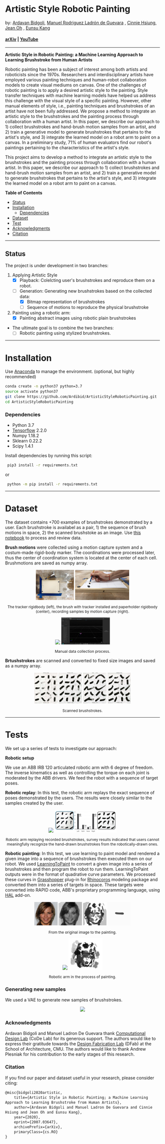 # Artistic Style Robotic Painting

by: [Ardavan Bidgoli](ardavan.io), [Manuel Rodriguez Ladrón de  Guevara](https://github.com/manuelladron) , [Cinnie Hsiung](https://github.com/cinniehsiung?tab=overview&from=2017-01-01&to=2017-01-31), [Jean Oh](https://github.com/jeanoh) , [Eunsu Kang](https://github.com/kangeunsu)

#### [arXiv](https://arxiv.org/abs/2007.03647) | [YouTube](https://www.youtube.com/watch?v=UUFIJr9iQuA)

---
**Artistic Style in Robotic Painting: a Machine Learning Approach to Learning Brushstroke from Human Artists**


Robotic painting has been a subject of interest among both artists and roboticists since the 1970s. Researchers and interdisciplinary artists have employed various painting techniques and human-robot collaboration models to create visual mediums on canvas. One of the challenges of robotic painting is to apply a desired artistic style to the painting. Style transfer techniques with machine learning models have helped us address this challenge with the visual style of a specific painting. However, other manual elements of style, i.e., painting techniques and brushstrokes of an artist have not been fully addressed. We propose a method to integrate an artistic style to the brushstrokes and the painting process through collaboration with a human artist. In this paper, we describe our approach to 1) collect brushstrokes and hand-brush motion samples from an artist, and 2) train a generative model to generate brushstrokes that pertains to the artist's style, and 3) integrate the learned model on a robot arm to paint on a canvas. In a preliminary study, 71% of human evaluators find our robot's paintings pertaining to the characteristics of the artist's style.

This project aims to develop a method to integrate an artistic style to the brushstrokes and the painting process through collaboration with a human artist. In this paper, we describe our approach to 1) collect brushstrokes and hand-brush motion samples from an artist, and 2) train a generative model to generate brushstrokes that pertains to the artist's style, and 3) integrate the learned model on a robot arm to paint on a canvas.


**Table of Contents**

- [Status](#Status)
- [Installation](#installation)
  - [Dependencies](#Dependencies)
- [Dataset](#Dataset)
- [Test](#Test)
- [Acknowledgments](#Acknowledgments)
- [Citation](#Citation)

----

## Status

The project is under development in two branches:

1. Applying Artistic Style
   - [x] Playback: Colelcting user's brushstrokes and reproduce them on a robot.
   - [ ] Generation: Generating new brushstrokes based on the collected data:
      - [x] Bitmap representation of brushstrokes
      - [ ] Sequence of motions to reproduce the physical brushstroke
2. Painting using a robotic arm:
    - [x] Painting abstract images using robotic plain brushstrokes

- The ultimate goal is to combine the two branches:
  - [ ] Robotic painting using stylized brushstrokes.
  
----




# Installation

Use [Anaconda](https://docs.conda.io/en/latest/miniconda.html) to manage the environment. (optional, but highly recommended)

```bash
conda create -n python37 python=3.7
source activate python37
git clone https://github.com/Ardibid/ArtisticStyleRoboticPainting.git
cd ArtisticStyleRoboticPainting
```

### Dependencies

- Python 3.7
- [Tensorflow](https://www.tensorflow.org/) 2.2.0
- Numpy 1.18.2
- Sklearn 0.22.2
- Scipy 1.4.1

Install dependencies by running this script:

```bash
 pip3 install -r requirements.txt
```

or

```bash
 python -m pip install -r requirements.txt
```

---

# Dataset

The dataset contains +700 examples of brushstrokes demonstrated by a user. Each brushstroke is availabel as a pair, 1) the sequence of brush motions in space, 2) the scanned brushstoke as an image. Use [this notebook](./Notebooks/Motion_and_image_processing_visualizations.ipynb) to process and review data.
<!-- ![Data collection](./media/data_collection.png) -->

**Brush motions** were collected using a motion capture system and a costum-made rigid-body marker. The coordinations were processed later, thus the center of coordination system is located at the center of each cell. Brushmotions are saved as numpy array.
<div  align="center">   
  <!-- <img height="100"  src="./media/marker_rigidbody.jpg"> -->
  <img width="24.7%"  src="./media/image4.jpg">
  <img width="35%"   src="./media/data_collection_closeup.jpg"> 
  <p style="font-size:12px"> The tracker rigidbody (left), the brush with tracker installed and paperholder rigidbody (center), recording samples by motion capture (right). </p>
</div>

<div  align="center">   
  <img width="28%"   src="./media/manual_samples.gif">
    <img width="31.5%"   src="./media/motion_capture.gif"> 

  <p style="font-size:12px"> Manual data collection process. </p>
</div>

**Brtushstrokes** are scanned and converted to fixed size images and saved as a numpy array.

<div  align="center">   
  <img width="15%"  src="./media/brushstrokes_01.jpg">
  <img width="15%"  src="./media/brushstrokes_02.jpg">
  <img width="15%"  src="./media/brushstrokes_03.jpg">
  <img width="15%"  src="./media/brushstrokes_04.jpg">
  <p style="font-size:12px"> Scanned brushstrokes. </p>
</div>

-------

# Tests

We set up a series of tests to investigate our approach:

**Robotic setup**

We use an ABB IRB 120 articulated robotic arm with 6 degree of freedom. The inverse kinematics as well as controlling the torque on each joint is moderated by the ABB drivers. We feed the robot with a sequence of target poses.

**Robotic replay**: In this test, the robotic arm replays the exact sequence of poses demonstrated by the users. The results were closely similar to the samples created by the user.
<div  align="center" >   
  <img width="20%"  src="./media/robot_replay.gif">
  <img width="40%"  src="./media/brushes_survey.png">
  <p style="font-size:12px"> Robotic arm replaying recorded brushstrokes, survey results indicated that users cannot meaningfully recognize the hand-drawn brushstrokes from the robotically-drawn ones.</p>
</div>

**Robotic painting**: In this test, we use learning to paint model and rendered a given image into a sequence of brushstrokes then executed them on our robot.
We used [LearningToPaint](https://github.com/megvii-research/ICCV2019-LearningToPaint) to convert a given image into a series of brushstrokes and then program the robot to run them. LearningToPaint outputs were in the format of quadrative curve parameters. We processed these curves in [Grasshopper](https://www.grasshopper3d.com/) plug-in for [Rhinocoros](https://www.rhino3d.com/) modeling package and converted them into a series of targets in space. These targets were converted into RAPID code, ABB's proprietary programming language, using [HAL](http://hal-robotics.com/) add-on.

<div  align="center">   
  <img width="15%"  src="./media/image1.jpg"> 
  <img width="15%"  src="./media/image2.png"> 
  <img width="15%"  src="./media/image3.png"> 
  <img width="15%"  src="./media/brush_sequence.gif"> 
  <p style="font-size:12px"> From the original image to the painting. </p>
</div>

<div  align="center">   
  <img width="38%"  src="./media/robot_painting_process.gif">
  <img width="22%"  src="./media/painted.jpg">
  <p style="font-size:12px"> Robotic arm in the process of painting. </p>
</div>

### Generating new samples

We used a VAE to generate new samples of brushstrokes.
<p align="center"> <img width="60%" src="./media/generated_brushes.gif"> </p>

### Acknowledgments

Ardavan Bidgoli and Manuel Ladron De Guevara thank [Computational Design Lab](http://code.arc.cmu.edu/) (CoDe Lab) for its generous support. The authors would like to express their gratitude towards the [Design Fabrication Lab](https://soa.cmu.edu/dfab) (DFab) at the School of Architecture, CMU.
The authors would like to thank Andrew Plesniak for his contribution to the early stages of this research.

### Citation

If you find our paper and dataset useful in your research, please consider citing:

``` 
@misc{bidgoli2020artistic,
    title={Artistic Style in Robotic Painting; a Machine Learning Approach to Learning Brushstroke from Human Artists},
    author={Ardavan Bidgoli and Manuel Ladron De Guevara and Cinnie Hsiung and Jean Oh and Eunsu Kang},
    year={2020},
    eprint={2007.03647},
    archivePrefix={arXiv},
    primaryClass={cs.RO}
}
```